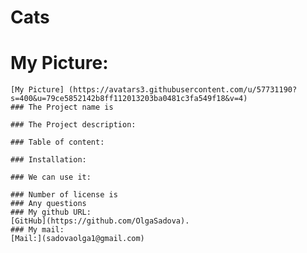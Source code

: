# Cats
 # My Picture:
    [My Picture] (https://avatars3.githubusercontent.com/u/57731190?s=400&u=79ce5852142b8ff112013203ba0481c3fa549f18&v=4)
    ### The Project name is 
    
    ### The Project description: 
    
    ### Table of content:
     
    ### Installation:
     
    ### We can use it: 
    
    ### Number of license is  
    ### Any questions 
    ### My github URL:
    [GitHub](https://github.com/OlgaSadova). 
    ### My mail:
    [Mail:](sadovaolga1@gmail.com)
